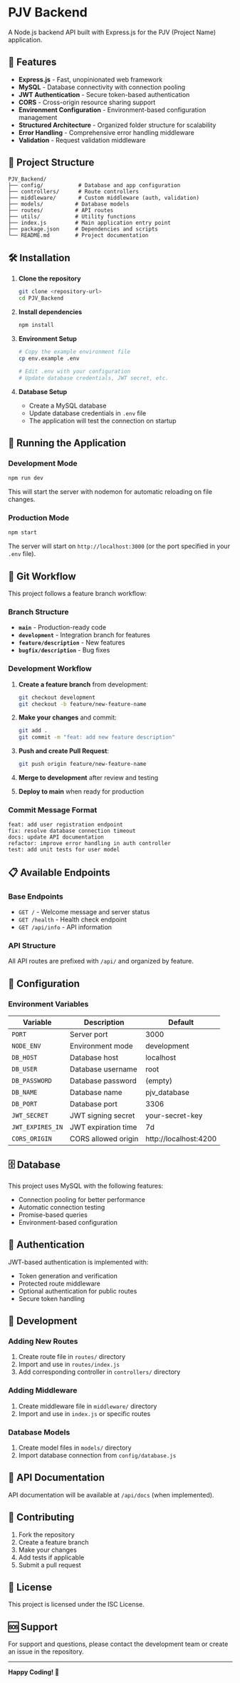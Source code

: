 # PJV Backend

A Node.js backend API built with Express.js for the PJV (Project Name) application.

## 🚀 Features

- **Express.js** - Fast, unopinionated web framework
- **MySQL** - Database connectivity with connection pooling
- **JWT Authentication** - Secure token-based authentication
- **CORS** - Cross-origin resource sharing support
- **Environment Configuration** - Environment-based configuration management
- **Structured Architecture** - Organized folder structure for scalability
- **Error Handling** - Comprehensive error handling middleware
- **Validation** - Request validation middleware

## 📁 Project Structure

```
PJV_Backend/
├── config/           # Database and app configuration
├── controllers/      # Route controllers
├── middleware/       # Custom middleware (auth, validation)
├── models/          # Database models
├── routes/          # API routes
├── utils/           # Utility functions
├── index.js         # Main application entry point
├── package.json     # Dependencies and scripts
└── README.md        # Project documentation
```

## 🛠️ Installation

1. **Clone the repository**
   ```bash
   git clone <repository-url>
   cd PJV_Backend
   ```

2. **Install dependencies**
   ```bash
   npm install
   ```

3. **Environment Setup**
   ```bash
   # Copy the example environment file
   cp env.example .env
   
   # Edit .env with your configuration
   # Update database credentials, JWT secret, etc.
   ```

4. **Database Setup**
   - Create a MySQL database
   - Update database credentials in `.env` file
   - The application will test the connection on startup

## 🚀 Running the Application

### Development Mode
```bash
npm run dev
```
This will start the server with nodemon for automatic reloading on file changes.

### Production Mode
```bash
npm start
```

The server will start on `http://localhost:3000` (or the port specified in your `.env` file).

## 🔄 Git Workflow

This project follows a feature branch workflow:

### Branch Structure
- **`main`** - Production-ready code
- **`development`** - Integration branch for features
- **`feature/description`** - New features
- **`bugfix/description`** - Bug fixes

### Development Workflow
1. **Create a feature branch** from development:
   ```bash
   git checkout development
   git checkout -b feature/new-feature-name
   ```

2. **Make your changes** and commit:
   ```bash
   git add .
   git commit -m "feat: add new feature description"
   ```

3. **Push and create Pull Request**:
   ```bash
   git push origin feature/new-feature-name
   ```

4. **Merge to development** after review and testing

5. **Deploy to main** when ready for production

### Commit Message Format
```
feat: add user registration endpoint
fix: resolve database connection timeout
docs: update API documentation
refactor: improve error handling in auth controller
test: add unit tests for user model
```

## 📋 Available Endpoints

### Base Endpoints
- `GET /` - Welcome message and server status
- `GET /health` - Health check endpoint
- `GET /api/info` - API information

### API Structure
All API routes are prefixed with `/api/` and organized by feature.

## 🔧 Configuration

### Environment Variables

| Variable | Description | Default |
|----------|-------------|---------|
| `PORT` | Server port | 3000 |
| `NODE_ENV` | Environment mode | development |
| `DB_HOST` | Database host | localhost |
| `DB_USER` | Database username | root |
| `DB_PASSWORD` | Database password | (empty) |
| `DB_NAME` | Database name | pjv_database |
| `DB_PORT` | Database port | 3306 |
| `JWT_SECRET` | JWT signing secret | your-secret-key |
| `JWT_EXPIRES_IN` | JWT expiration time | 7d |
| `CORS_ORIGIN` | CORS allowed origin | http://localhost:4200 |

## 🗄️ Database

This project uses MySQL with the following features:
- Connection pooling for better performance
- Automatic connection testing
- Promise-based queries
- Environment-based configuration

## 🔐 Authentication

JWT-based authentication is implemented with:
- Token generation and verification
- Protected route middleware
- Optional authentication for public routes
- Secure token handling

## 🧪 Development

### Adding New Routes
1. Create route file in `routes/` directory
2. Import and use in `routes/index.js`
3. Add corresponding controller in `controllers/` directory

### Adding Middleware
1. Create middleware file in `middleware/` directory
2. Import and use in `index.js` or specific routes

### Database Models
1. Create model files in `models/` directory
2. Import database connection from `config/database.js`

## 📝 API Documentation

API documentation will be available at `/api/docs` (when implemented).

## 🤝 Contributing

1. Fork the repository
2. Create a feature branch
3. Make your changes
4. Add tests if applicable
5. Submit a pull request

## 📄 License

This project is licensed under the ISC License.

## 🆘 Support

For support and questions, please contact the development team or create an issue in the repository.

---

**Happy Coding! 🎉**

